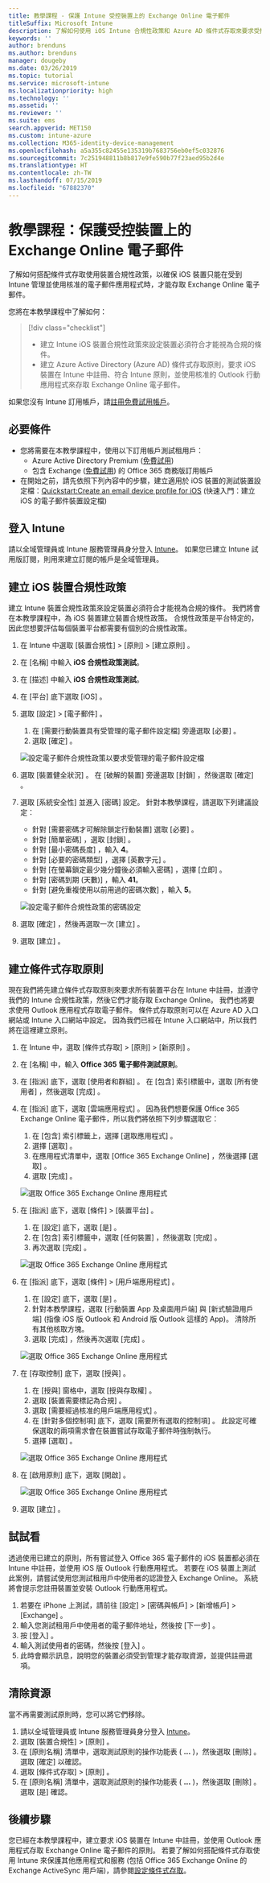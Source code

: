 ```yaml
---
title: 教學課程 - 保護 Intune 受控裝置上的 Exchange Online 電子郵件
titleSuffix: Microsoft Intune
description: 了解如何使用 iOS Intune 合規性政策和 Azure AD 條件式存取來要求受控裝置和 Outlook 應用程式，以保護 Exchange Online。
keywords: ''
author: brenduns
ms.author: brenduns
manager: dougeby
ms.date: 03/26/2019
ms.topic: tutorial
ms.service: microsoft-intune
ms.localizationpriority: high
ms.technology: ''
ms.assetid: ''
ms.reviewer: ''
ms.suite: ems
search.appverid: MET150
ms.custom: intune-azure
ms.collection: M365-identity-device-management
ms.openlocfilehash: a5a355c82455e135319b7683756eb0ef5c032876
ms.sourcegitcommit: 7c251948811b8b817e9fe590b77f23aed95b2d4e
ms.translationtype: HT
ms.contentlocale: zh-TW
ms.lasthandoff: 07/15/2019
ms.locfileid: "67882370"
---
```

# <a name="tutorial-protect-exchange-online-email-on-managed-devices"></a>教學課程：保護受控裝置上的 Exchange Online 電子郵件
了解如何搭配條件式存取使用裝置合規性政策，以確保 iOS 裝置只能在受到 Intune 管理並使用核准的電子郵件應用程式時，才能存取 Exchange Online 電子郵件。 

您將在本教學課程中了解如何： 
> [!div class="checklist"]
> * 建立 Intune iOS 裝置合規性政策來設定裝置必須符合才能視為合規的條件。
> * 建立 Azure Active Directory (Azure AD) 條件式存取原則，要求 iOS 裝置在 Intune 中註冊、符合 Intune 原則，並使用核准的 Outlook 行動應用程式來存取 Exchange Online 電子郵件。

如果您沒有 Intune 訂用帳戶，請[註冊免費試用帳戶](free-trial-sign-up.md)。

## <a name="prerequisites"></a>必要條件
- 您將需要在本教學課程中，使用以下訂用帳戶測試租用戶：
  - Azure Active Directory Premium ([免費試用](https://azure.microsoft.com/free/?WT.mc_id=A261C142F))
  - 包含 Exchange ([免費試用](https://go.microsoft.com/fwlink/p/?LinkID=510938)) 的 Office 365 商務版訂用帳戶
- 在開始之前，請先依照下列內容中的步驟，建立適用於 iOS 裝置的測試裝置設定檔：[Quickstart:Create an email device profile for iOS](quickstart-email-profile.md) (快速入門：建立 iOS 的電子郵件裝置設定檔)

## <a name="sign-in-to-intune"></a>登入 Intune

請以全域管理員或 Intune 服務管理員身分登入 [Intune](https://aka.ms/intuneportal)。 如果您已建立 Intune 試用版訂閱，則用來建立訂閱的帳戶是全域管理員。

## <a name="create-the-ios-device-compliance-policy"></a>建立 iOS 裝置合規性政策
建立 Intune 裝置合規性政策來設定裝置必須符合才能視為合規的條件。 我們將會在本教學課程中，為 iOS 裝置建立裝置合規性政策。 合規性政策是平台特定的，因此您想要評估每個裝置平台都需要有個別的合規性政策。

1. 在 Intune 中選取 [裝置合規性]   > [原則]   > [建立原則]  。
2. 在 [名稱]  中輸入 **iOS 合規性政策測試**。 
3. 在 [描述]  中輸入 **iOS 合規性政策測試**。
4. 在 [平台]  底下選取 [iOS]  。 
5. 選取 [設定]   > [電子郵件]  。 
     
    1. 在 [需要行動裝置具有受管理的電子郵件設定檔]  旁邊選取 [必要]  。
    2. 選取 [確定]  。

    ![設定電子郵件合規性政策以要求受管理的電子郵件設定檔](media/tutorial-protect-email-on-enrolled-devices/ios-compliance-policy-email.png)
    
6. 選取 [裝置健全狀況]  。 在 [破解的裝置]  旁邊選取 [封鎖]  ，然後選取 [確定]  。
7. 選取 [系統安全性]  並進入 [密碼]  設定。 針對本教學課程，請選取下列建議設定：
     
    - 針對 [需要密碼才可解除鎖定行動裝置]  選取 [必要]  。
    - 針對 [簡單密碼]  ，選取 [封鎖]  。
    - 針對 [最小密碼長度]  ，輸入 **4**。
    - 針對 [必要的密碼類型]  ，選擇 [英數字元]  。
    - 針對 [在螢幕鎖定最少幾分鐘後必須輸入密碼]  ，選擇 [立即]  。
    - 針對 [密碼到期 (天數)]  ，輸入 **41**。
    - 針對 [避免重複使用以前用過的密碼次數]  ，輸入 **5**。
 
    ![設定電子郵件合規性政策的密碼設定](media/tutorial-protect-email-on-enrolled-devices/ios-compliance-policy-system-security.png)

8. 選取 [確定]  ，然後再選取一次 [建立]  。
9. 選取 [建立]  。

## <a name="create-the-conditional-access-policy"></a>建立條件式存取原則
現在我們將先建立條件式存取原則來要求所有裝置平台在 Intune 中註冊，並遵守我們的 Intune 合規性政策，然後它們才能存取 Exchange Online。 我們也將要求使用 Outlook 應用程式存取電子郵件。 條件式存取原則可以在 Azure AD 入口網站或 Intune 入口網站中設定。 因為我們已經在 Intune 入口網站中，所以我們將在這裡建立原則。
1. 在 Intune 中，選取 [條件式存取]   > [原則]   > [新原則]  。
1. 在 [名稱]  中，輸入 **Office 365 電子郵件測試原則**。 
3. 在 [指派]  底下，選取 [使用者和群組]  。 在 [包含]  索引標籤中，選取 [所有使用者]  ，然後選取 [完成]  。

4. 在 [指派]  底下，選取 [雲端應用程式]  。 因為我們想要保護 Office 365 Exchange Online 電子郵件，所以我們將依照下列步驟選取它：
     
    1. 在 [包含]  索引標籤上，選擇 [選取應用程式]  。
    2. 選擇 [選取]  。 
    3. 在應用程式清單中，選取 [Office 365 Exchange Online]  ，然後選擇 [選取]  。 
    4. 選取 [完成]  。
  
    ![選取 Office 365 Exchange Online 應用程式](media/tutorial-protect-email-on-enrolled-devices/ios-ca-policy-cloud-apps.png)

5. 在 [指派]  底下，選取 [條件]   > [裝置平台]  。
     
    1. 在 [設定]  底下，選取 [是]  。
    2. 在 [包含]  索引標籤中，選取 [任何裝置]  ，然後選取 [完成]  。 
    3. 再次選取 [完成]  。
   
    ![選取 Office 365 Exchange Online 應用程式](media/tutorial-protect-email-on-enrolled-devices/ios-ca-policy-cloud-device-platforms.png)

6. 在 [指派]  底下，選取 [條件]   > [用戶端應用程式]  。
     
    1. 在 [設定]  底下，選取 [是]  。
    2. 針對本教學課程，選取 [行動裝置 App 及桌面用戶端]  與 [新式驗證用戶端]  (指像 iOS 版 Outlook 和 Android 版 Outlook 這樣的 App)。 清除所有其他核取方塊。
    3. 選取 [完成]  ，然後再次選取 [完成]  。
    
    ![選取 Office 365 Exchange Online 應用程式](media/tutorial-protect-email-on-enrolled-devices/ios-ca-policy-client-apps.png)

7. 在 [存取控制]  底下，選取 [授與]  。 
     
    1. 在 [授與]  窗格中，選取 [授與存取權]  。
    2. 選取 [裝置需要標記為合規]  。 
    3. 選取 [需要經過核准的用戶端應用程式]  。
    4. 在 [針對多個控制項]  底下，選取 [需要所有選取的控制項]  。 此設定可確保選取的兩項需求會在裝置嘗試存取電子郵件時強制執行。
    5. 選擇 [選取]  。
     
    ![選取 Office 365 Exchange Online 應用程式](media/tutorial-protect-email-on-enrolled-devices/ios-ca-policy-grant-access.png)

8. 在 [啟用原則]  底下，選取 [開啟]  。
     
    ![選取 Office 365 Exchange Online 應用程式](media/tutorial-protect-email-on-enrolled-devices/ios-ca-policy-enable-policy.png)

9. 選取 [建立]  。

## <a name="try-it-out"></a>試試看
透過使用已建立的原則，所有嘗試登入 Office 365 電子郵件的 iOS 裝置都必須在 Intune 中註冊，並使用 iOS 版 Outlook 行動應用程式。 若要在 iOS 裝置上測試此案例，請嘗試使用您測試租用戶中使用者的認證登入 Exchange Online。 系統將會提示您註冊裝置並安裝 Outlook 行動應用程式。
1. 若要在 iPhone 上測試，請前往 [設定]   > [密碼與帳戶]   > [新增帳戶]   > [Exchange]  。
2. 輸入您測試租用戶中使用者的電子郵件地址，然後按 [下一步]  。
3. 按 [登入]  。
4. 輸入測試使用者的密碼，然後按 [登入]  。
5. 此時會顯示訊息，說明您的裝置必須受到管理才能存取資源，並提供註冊選項。 

## <a name="clean-up-resources"></a>清除資源
當不再需要測試原則時，您可以將它們移除。
1. 請以全域管理員或 Intune 服務管理員身分登入 [Intune](https://aka.ms/intuneportal)。
2. 選取 [裝置合規性]   > [原則]  。
3. 在 [原則名稱]  清單中，選取測試原則的操作功能表 ( **...** )，然後選取 [刪除]  。 選取 [確定]  以確認。
4. 選取 [條件式存取]   > [原則]  。
5. 在 [原則名稱]  清單中，選取測試原則的操作功能表 ( **...** )，然後選取 [刪除]  。 選取 [是]  確認。

## <a name="next-steps"></a>後續步驟 
您已經在本教學課程中，建立要求 iOS 裝置在 Intune 中註冊，並使用 Outlook 應用程式存取 Exchange Online 電子郵件的原則。 若要了解如何搭配條件式存取使用 Intune 來保護其他應用程式和服務 (包括 Office 365 Exchange Online 的 Exchange ActiveSync 用戶端)，請參閱[設定條件式存取](conditional-access.md)。
